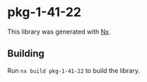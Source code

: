 # pkg-1-41-22

This library was generated with [Nx](https://nx.dev).

## Building

Run `nx build pkg-1-41-22` to build the library.
